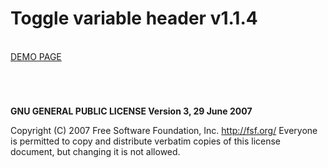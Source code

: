 # Toggle variable header v1.1.4

<br />
<a href="https://zsoltkiraly.com/developments/toggle-variable-header/" target="_blank">DEMO PAGE</a>

#
<br />

<b>GNU GENERAL PUBLIC LICENSE Version 3, 29 June 2007</b>

Copyright (C) 2007 Free Software Foundation, Inc. <http://fsf.org/>
Everyone is permitted to copy and distribute verbatim copies of this license document, but changing it is not allowed.
